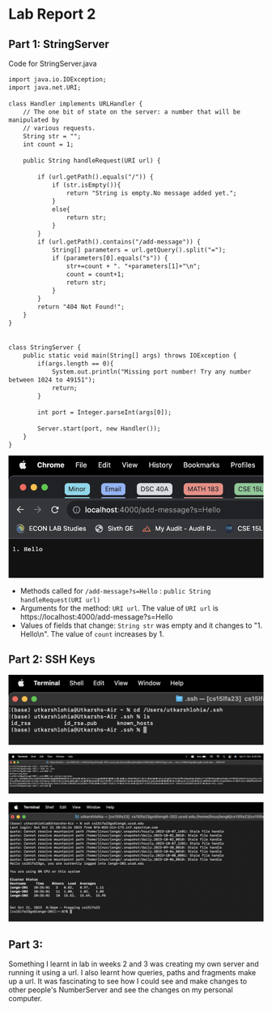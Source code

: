 # Lab Report 2 
## Part 1: StringServer

Code for StringServer.java

```
import java.io.IOException;
import java.net.URI;

class Handler implements URLHandler {
    // The one bit of state on the server: a number that will be manipulated by
    // various requests.
    String str = "";
    int count = 1;

    public String handleRequest(URI url) {
        
        if (url.getPath().equals("/")) {
            if (str.isEmpty()){
                return "String is empty.No message added yet.";
            }
            else{
                return str;
            }
        }
        if (url.getPath().contains("/add-message")) {
            String[] parameters = url.getQuery().split("=");
            if (parameters[0].equals("s")) {
                str+=count + ". "+parameters[1]+"\n";
                count = count+1;
                return str;
            }
        }
        return "404 Not Found!";
    }
}


class StringServer {
    public static void main(String[] args) throws IOException {
        if(args.length == 0){
            System.out.println("Missing port number! Try any number between 1024 to 49151");
            return;
        }

        int port = Integer.parseInt(args[0]);

        Server.start(port, new Handler());
    }
}
```

![First Time using add](https://github.com/utkarshlohia/cse15l-lab-reports/blob/main/Lab-Report-2/Screenshot%202023-10-21%20at%207.37.22%20PM.png)

- Methods called for `/add-message?s=Hello` : `public String handleRequest(URI url)`
- Arguments for the method: `URI url`. The value of `URI url` is https://localhost:4000/add-message?s=Hello
- Values of fields that change: `String str` was empty and it changes to "1. Hello\n". The value of `count` increases by 1.

## Part 2: SSH Keys

![Path to private ssh key](https://github.com/utkarshlohia/cse15l-lab-reports/blob/main/Lab-Report-2/Screenshot%202023-10-21%20at%208.24.02%20PM.png)

![Path to public key](https://github.com/utkarshlohia/cse15l-lab-reports/blob/main/Lab-Report-2/Screenshot%202023-10-21%20at%208.35.58%20PM.png)

![ssh without password](https://github.com/utkarshlohia/cse15l-lab-reports/blob/main/Lab-Report-2/Screenshot%202023-10-21%20at%208.36.43%20PM.png)

## Part 3:

Something I learnt in lab in weeks 2 and 3 was creating my own server and running it using a url. I also learnt how queries, paths and fragments make up a url. It was fascinating to see how I could see and make changes to other people's NumberServer and see the changes on my personal computer.
